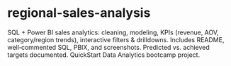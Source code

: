 # regional-sales-analysis
SQL + Power BI sales analytics: cleaning, modeling, KPIs (revenue, AOV, category/region trends), interactive filters &amp; drilldowns. Includes README, well‑commented SQL, PBIX, and screenshots. Predicted vs. achieved targets documented. QuickStart Data Analytics bootcamp project.
